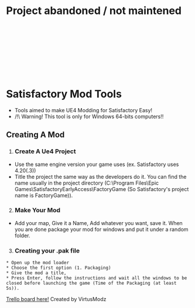 # Project abandoned / not maintened
<br><br><br><br><br><br><br><br>

# Satisfactory Mod Tools
  * Tools aimed to make UE4 Modding for Satisfactory Easy!
  * /!\ Warning! This tool is only for Windows 64-bits computers!!
  
## Creating A Mod

1. ### Create A Ue4 Project
* Use the same engine version your game uses (ex. Satisfactory uses 4.20(.3))
* Title the project the same way as the developers do it. You can find the name usually in the project directory (C:\Program Files\Epic Games\SatisfactoryEarlyAccess\FactoryGame (So Satisfactory's project name is FactoryGame)).

2. ### Make Your Mod
  * Add your map, Give it a Name, Add whatever you want, save it. When you are done package your mod for windows and put it under a random folder.
  
  3. ### Creating your .pak file
    * Open up the mod loader
    * Choose the first option (1. Packaging)
    * Give the mod a title,
    * Press Enter, follow the instructions and wait all the windows to be closed before launching the game (Time of the Packaging (at least 5s)).
    

[Trello board here!](https://trello.com/b/MY7s6vAs/satisfactorymodtools)
Created by VirtusModz
